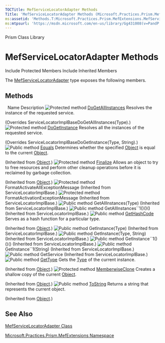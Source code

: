 ```yaml
---
TOCTitle: MefServiceLocatorAdapter Methods
Title: 'MefServiceLocatorAdapter Methods (Microsoft.Practices.Prism.MefExtensions)'
ms:assetid: 'Methods.T:Microsoft.Practices.Prism.MefExtensions.MefServiceLocatorAdapter'
ms:mtpsurl: 'https://msdn.microsoft.com/en-us/library/Gg431008(v=PandP.50)'
---
```


Prism Class Library

MefServiceLocatorAdapter Methods
================================

Include Protected Members
Include Inherited Members

The [MefServiceLocatorAdapter](https://msdn.microsoft.com/t:microsoft.practices.prism.mefextensions.mefservicelocatoradapter) type exposes the following members.

Methods
-------

<span id="methodTableToggle"></span>
 
Name
Description
![](https://msdn.microsoft.com/en-us/Gg431008.protmethod(en-us,PandP.50).gif "Protected method")
[DoGetAllInstances](https://msdn.microsoft.com/m:microsoft.practices.prism.mefextensions.mefservicelocatoradapter.dogetallinstances(system.type))
Resolves the instance of the requested service.

(Overrides ServiceLocatorImplBaseDoGetAllInstances(Type).)
![](https://msdn.microsoft.com/en-us/Gg431008.protmethod(en-us,PandP.50).gif "Protected method")
[DoGetInstance](https://msdn.microsoft.com/m:microsoft.practices.prism.mefextensions.mefservicelocatoradapter.dogetinstance(system.type%2csystem.string))
Resolves all the instances of the requested service.

(Overrides ServiceLocatorImplBaseDoGetInstance(Type, String).)
![](https://msdn.microsoft.com/en-us/Gg431008.pubmethod(en-us,PandP.50).gif "Public method")
[Equals](http://msdn2.microsoft.com/en-us/library/bsc2ak47)
Determines whether the specified [Object](http://msdn2.microsoft.com/en-us/library/e5kfa45b) is equal to the current [Object](http://msdn2.microsoft.com/en-us/library/e5kfa45b).

(Inherited from [Object](http://msdn2.microsoft.com/en-us/library/e5kfa45b).)
![](https://msdn.microsoft.com/en-us/Gg431008.protmethod(en-us,PandP.50).gif "Protected method")
[Finalize](http://msdn2.microsoft.com/en-us/library/4k87zsw7)
Allows an object to try to free resources and perform other cleanup operations before it is reclaimed by garbage collection.

(Inherited from [Object](http://msdn2.microsoft.com/en-us/library/e5kfa45b).)
![](https://msdn.microsoft.com/en-us/Gg431008.protmethod(en-us,PandP.50).gif "Protected method")
FormatActivateAllExceptionMessage
(Inherited from ServiceLocatorImplBase.)
![](https://msdn.microsoft.com/en-us/Gg431008.protmethod(en-us,PandP.50).gif "Protected method")
FormatActivationExceptionMessage
(Inherited from ServiceLocatorImplBase.)
![](https://msdn.microsoft.com/en-us/Gg431008.pubmethod(en-us,PandP.50).gif "Public method")
GetAllInstances(Type)
(Inherited from ServiceLocatorImplBase.)
![](https://msdn.microsoft.com/en-us/Gg431008.pubmethod(en-us,PandP.50).gif "Public method")
GetAllInstances\`\`1()()()
(Inherited from ServiceLocatorImplBase.)
![](https://msdn.microsoft.com/en-us/Gg431008.pubmethod(en-us,PandP.50).gif "Public method")
[GetHashCode](http://msdn2.microsoft.com/en-us/library/zdee4b3y)
Serves as a hash function for a particular type.

(Inherited from [Object](http://msdn2.microsoft.com/en-us/library/e5kfa45b).)
![](https://msdn.microsoft.com/en-us/Gg431008.pubmethod(en-us,PandP.50).gif "Public method")
GetInstance(Type)
(Inherited from ServiceLocatorImplBase.)
![](https://msdn.microsoft.com/en-us/Gg431008.pubmethod(en-us,PandP.50).gif "Public method")
GetInstance(Type, String)
(Inherited from ServiceLocatorImplBase.)
![](https://msdn.microsoft.com/en-us/Gg431008.pubmethod(en-us,PandP.50).gif "Public method")
GetInstance\`\`1()()()
(Inherited from ServiceLocatorImplBase.)
![](https://msdn.microsoft.com/en-us/Gg431008.pubmethod(en-us,PandP.50).gif "Public method")
GetInstance\`\`1(String)
(Inherited from ServiceLocatorImplBase.)
![](https://msdn.microsoft.com/en-us/Gg431008.pubmethod(en-us,PandP.50).gif "Public method")
GetService
(Inherited from ServiceLocatorImplBase.)
![](https://msdn.microsoft.com/en-us/Gg431008.pubmethod(en-us,PandP.50).gif "Public method")
[GetType](http://msdn2.microsoft.com/en-us/library/dfwy45w9)
Gets the [Type](http://msdn2.microsoft.com/en-us/library/42892f65) of the current instance.

(Inherited from [Object](http://msdn2.microsoft.com/en-us/library/e5kfa45b).)
![](https://msdn.microsoft.com/en-us/Gg431008.protmethod(en-us,PandP.50).gif "Protected method")
[MemberwiseClone](http://msdn2.microsoft.com/en-us/library/57ctke0a)
Creates a shallow copy of the current [Object](http://msdn2.microsoft.com/en-us/library/e5kfa45b).

(Inherited from [Object](http://msdn2.microsoft.com/en-us/library/e5kfa45b).)
![](https://msdn.microsoft.com/en-us/Gg431008.pubmethod(en-us,PandP.50).gif "Public method")
[ToString](http://msdn2.microsoft.com/en-us/library/7bxwbwt2)
Returns a string that represents the current object.

(Inherited from [Object](http://msdn2.microsoft.com/en-us/library/e5kfa45b).)

See Also
--------

<span id="seeAlsoToggle"></span>
[MefServiceLocatorAdapter Class](https://msdn.microsoft.com/t:microsoft.practices.prism.mefextensions.mefservicelocatoradapter)

[Microsoft.Practices.Prism.MefExtensions Namespace](https://msdn.microsoft.com/n:microsoft.practices.prism.mefextensions)
